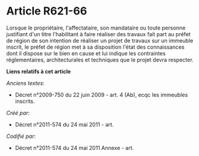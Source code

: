 # Article R621-66

Lorsque le propriétaire, l'affectataire, son mandataire ou toute personne justifiant d'un titre l'habilitant à faire réaliser
des travaux fait part au préfet de région de son intention de réaliser un projet de travaux sur un immeuble inscrit, le
préfet de région met à sa disposition l'état des connaissances dont il dispose sur le bien en cause et lui indique les
contraintes réglementaires, architecturales et techniques que le projet devra respecter.

**Liens relatifs à cet article**

_Anciens textes_:

  - Décret n°2009-750 du 22 juin 2009 - art. 4 (Ab), ecqc les immeubles inscrits.

_Créé par_:

  - Décret n°2011-574 du 24 mai 2011  - art.

_Codifié par_:

  - Décret n°2011-574 du 24 mai 2011 Annexe - art.
